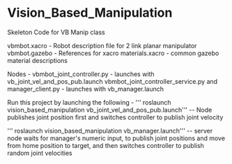 # Vision_Based_Manipulation
Skeleton Code for VB Manip class

vbmbot.xacro - Robot description file for 2 link planar manipulator 
vbmbot.gazebo - References for xacro
materials.xacro - common gazebo material descriptions

Nodes - 
vbmbot_joint_controller.py - launches with vb_joint_vel_and_pos_pub.launch
vbmbot_joint_controller_service.py and manager_client.py - launches with vb_manager.launch
 

Run this project by launching the following - 
''' roslaunch vision_based_manipulation vb_joint_vel_and_pos_pub.launch'''
-- Node publishes joint position first and switches controller to publish joint velocity

''' roslaunch vision_based_manipulation vb_manager.launch'''
-- server node waits for manager's numeric input, to publish joint positions and move from home position to target, and then switches controller to publish random joint velocities
